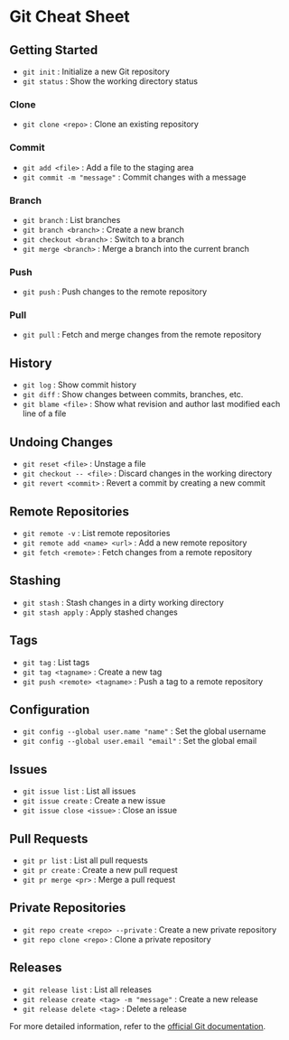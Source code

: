 # Git Cheat Sheet

## Getting Started
- `git init` : Initialize a new Git repository
- `git status` : Show the working directory status

### Clone
- `git clone <repo>` : Clone an existing repository

### Commit
- `git add <file>` : Add a file to the staging area
- `git commit -m "message"` : Commit changes with a message

### Branch
- `git branch` : List branches
- `git branch <branch>` : Create a new branch
- `git checkout <branch>` : Switch to a branch
- `git merge <branch>` : Merge a branch into the current branch

### Push
- `git push` : Push changes to the remote repository

### Pull
- `git pull` : Fetch and merge changes from the remote repository

## History
- `git log` : Show commit history
- `git diff` : Show changes between commits, branches, etc.
- `git blame <file>` : Show what revision and author last modified each line of a file

## Undoing Changes
- `git reset <file>` : Unstage a file
- `git checkout -- <file>` : Discard changes in the working directory
- `git revert <commit>` : Revert a commit by creating a new commit

## Remote Repositories
- `git remote -v` : List remote repositories
- `git remote add <name> <url>` : Add a new remote repository
- `git fetch <remote>` : Fetch changes from a remote repository

## Stashing
- `git stash` : Stash changes in a dirty working directory
- `git stash apply` : Apply stashed changes

## Tags
- `git tag` : List tags
- `git tag <tagname>` : Create a new tag
- `git push <remote> <tagname>` : Push a tag to a remote repository

## Configuration
- `git config --global user.name "name"` : Set the global username
- `git config --global user.email "email"` : Set the global email

## Issues
- `git issue list` : List all issues
- `git issue create` : Create a new issue
- `git issue close <issue>` : Close an issue

## Pull Requests
- `git pr list` : List all pull requests
- `git pr create` : Create a new pull request
- `git pr merge <pr>` : Merge a pull request

## Private Repositories
- `git repo create <repo> --private` : Create a new private repository
- `git repo clone <repo>` : Clone a private repository

## Releases
- `git release list` : List all releases
- `git release create <tag> -m "message"` : Create a new release
- `git release delete <tag>` : Delete a release


For more detailed information, refer to the [official Git documentation](https://git-scm.com/doc).
